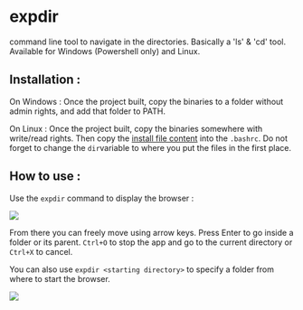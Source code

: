 # expdir
command line tool to navigate in the directories. Basically a 'ls' &amp; 'cd' tool.
Available for Windows (Powershell only) and Linux.

## Installation :

On Windows :
Once the project built, copy the binaries to a folder without admin rights, and add that folder to PATH.

On Linux :
Once the project built, copy the binaries somewhere with write/read rights. Then copy the [install file content](https://github.com/WildGoat07/expdir/blob/master/install) into the `.bashrc`. Do not forget to change the `dir`variable to where you put the files in the first place.

## How to use :

Use the `expdir` command to display the browser :

![](https://i.gyazo.com/823840fca845e9ae86f78ad76dfbfc06.png)

From there you can freely move using arrow keys. Press Enter to go inside a folder or its parent. `Ctrl+O` to stop the app and go to the current directory or `Ctrl+X` to cancel.

You can also use `expdir <starting directory>` to specify a folder from where to start the browser.

![](https://i.gyazo.com/957d7dc7789260a571c4ff7f5ae2c7ed.png)
